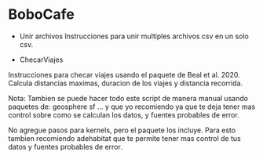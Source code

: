 # BoboCafe

- Unir archivos
Instrucciones para unir multiples archivos csv en un solo csv.


- ChecarViajes

Instrucciones para checar viajes usando el paquete de Beal et al. 2020.
Calcula distancias maximas, duracion de los viajes y distancia recorrida. 

Nota: Tambien se puede hacer todo este script de manera manual usando paquetes de:
geosphere
sf
...
y que yo recomiendo ya que te deja tener mas control sobre como se calculan los datos, y fuentes probables de error.


No agregue pasos para kernels, pero el paquete los incluye.
Para esto tambien recomiendo adehabitat que te permite tener mas control de tus datos y fuentes probables de error.


